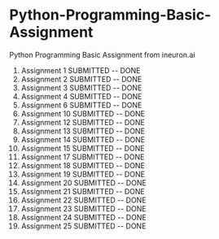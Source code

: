# Python-Programming-Basic-Assignment
Python Programming Basic Assignment from ineuron.ai

1. Assignment 1	SUBMITTED -- DONE
2. Assignment 2	SUBMITTED -- DONE
3. Assignment 3	SUBMITTED -- DONE
4. Assignment 4	SUBMITTED -- DONE
5. Assignment 6	SUBMITTED -- DONE
6. Assignment 10 SUBMITTED -- DONE
7. Assignment 12 SUBMITTED -- DONE
8. Assignment 13 SUBMITTED -- DONE
9. Assignment 14 SUBMITTED -- DONE
10. Assignment 15 SUBMITTED -- DONE
11. Assignment 17 SUBMITTED -- DONE
12. Assignment 18 SUBMITTED -- DONE
13. Assignment 19 SUBMITTED -- DONE
14. Assignment 20 SUBMITTED -- DONE
15. Assignment 21 SUBMITTED -- DONE
16. Assignment 22 SUBMITTED -- DONE
17. Assignment 23 SUBMITTED -- DONE
18. Assignment 24 SUBMITTED -- DONE
19. Assignment 25 SUBMITTED -- DONE
